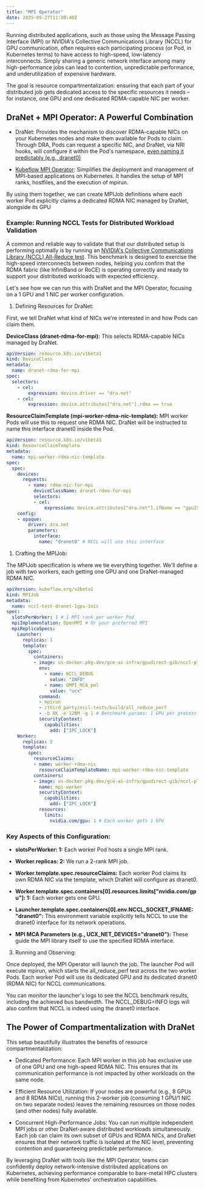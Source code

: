 ```yaml
---
title: "MPI Operator"
date: 2025-05-27T11:30:40Z
---
```


Running distributed applications, such as those using the Message Passing Interface (MPI) or NVIDIA's Collective Communications Library (NCCL) for GPU communication, often requires each participating process (or Pod, in Kubernetes terms) to have access to high-speed, low-latency interconnects. Simply sharing a generic network interface among many high-performance jobs can lead to contention, unpredictable performance, and underutilization of expensive hardware.

The goal is resource compartmentalization: ensuring that each part of your distributed job gets dedicated access to the specific resources it needs – for instance, one GPU and one dedicated RDMA-capable NIC per worker.

## DraNet + MPI Operator: A Powerful Combination

- DraNet: Provides the mechanism to discover RDMA-capable NICs on your Kubernetes nodes and make them available for Pods to claim. Through DRA, Pods can request a specific NIC, and DraNet, via NRI hooks, will configure it within the Pod's namespace, [even naming it predictably (e.g., dranet0)](google/dranet/dranet-dcd98f563b1a24f4800cf3d2d502ec5b2f488ddc/site/content/docs/user/interface-configuration.md)

- [Kubeflow MPI Operator](https://github.com/kubeflow/mpi-operator): Simplifies the deployment and management of MPI-based applications on Kubernetes. It handles the setup of MPI ranks, hostfiles, and the execution of mpirun.

By using them together, we can create MPIJob definitions where each worker Pod explicitly claims a dedicated RDMA NIC managed by DraNet, alongside its GPU

### Example: Running NCCL Tests for Distributed Workload Validation

A common and reliable way to validate that that our distributed setup is performing optimally is by running an [NVIDIA's Collective Communications Library (NCCL) All-Reduce test](https://github.com/NVIDIA/nccl-tests). This benchmark is designed to exercise the high-speed interconnects between nodes, helping you confirm that the RDMA fabric (like InfiniBand or RoCE) is operating correctly and ready to support your distributed workloads with expected efficiency.

Let's see how we can run this with DraNet and the MPI Operator, focusing on a 1 GPU and 1 NIC per worker configuration.

1. Defining Resources for DraNet:

First, we tell DraNet what kind of NICs we're interested in and how Pods can claim them.

**DeviceClass (dranet-rdma-for-mpi):** This selects RDMA-capable NICs managed by DraNet.

```yaml
apiVersion: resource.k8s.io/v1beta1
kind: DeviceClass
metadata:
  name: dranet-rdma-for-mpi
spec:
  selectors:
    - cel:
        expression: device.driver == "dra.net"
    - cel:
        expression: device.attributes["dra.net"].rdma == true
```

**ResourceClaimTemplate (mpi-worker-rdma-nic-template):** MPI worker Pods will use this to request one RDMA NIC. DraNet will be instructed to name this interface dranet0 inside the Pod.

```yaml
apiVersion: resource.k8s.io/v1beta1
kind: ResourceClaimTemplate
metadata:
  name: mpi-worker-rdma-nic-template
spec:
  spec:
    devices:
      requests:
        - name: rdma-nic-for-mpi
          deviceClassName: dranet-rdma-for-mpi
          selectors:
          - cel:
              expression: device.attributes["dra.net"].ifName == "gpu2rdma0"
    config:
    - opaque:
        driver: dra.net
        parameters:
          interface:
            name: "dranet0" # NCCL will use this interface
```

1. Crafting the MPIJob:

The MPIJob specification is where we tie everything together. We'll define a job with two workers, each getting one GPU and one DraNet-managed RDMA NIC.

```yaml
apiVersion: kubeflow.org/v2beta1
kind: MPIJob
metadata:
  name: nccl-test-dranet-1gpu-1nic
spec:
  slotsPerWorker: 1 # 1 MPI rank per worker Pod
  mpiImplementation: OpenMPI # Or your preferred MPI
  mpiReplicaSpecs:
    Launcher:
      replicas: 1
      template:
        spec:
          containers:
          - image: us-docker.pkg.dev/gce-ai-infra/gpudirect-gib/nccl-plugin-gib-diagnostic:v1.0.5
            env:
              - name: NCCL_DEBUG
                value: "INFO"
              - name: OMPI_MCA_pml
                value: "ucx"
            command:
            - mpirun
            - /third_party/nccl-tests/build/all_reduce_perf
            - -b 8K -e 128M -g 1 # Benchmark params: 1 GPU per process
            securityContext:
              capabilities:
                add: ["IPC_LOCK"]
    Worker:
      replicas: 2
      template:
        spec:
          resourceClaims:
          - name: worker-rdma-nic
            resourceClaimTemplateName: mpi-worker-rdma-nic-template
          containers:
          - image: us-docker.pkg.dev/gce-ai-infra/gpudirect-gib/nccl-plugin-gib-diagnostic:v1.0.5
            name: mpi-worker
            securityContext:
              capabilities:
                add: ["IPC_LOCK"]
            resources:
              limits:
                nvidia.com/gpu: 1 # Each worker gets 1 GPU
```

### Key Aspects of this Configuration:

- **slotsPerWorker: 1:** Each worker Pod hosts a single MPI rank.

- **Worker.replicas: 2:** We run a 2-rank MPI job.

- **Worker.template.spec.resourceClaims:** Each worker Pod claims its own RDMA NIC via the template, which DraNet will configure as dranet0.

- **Worker.template.spec.containers[0].resources.limits["nvidia.com/gpu"]: 1:** Each worker gets one GPU.

- **Launcher.template.spec.containers[0].env.NCCL_SOCKET_IFNAME: "dranet0":** This environment variable explicitly tells NCCL to use the dranet0 interface for its network operations.

- **MPI MCA Parameters (e.g., UCX_NET_DEVICES="dranet0"):** These guide the MPI library itself to use the specified RDMA interface.

3. Running and Observing:

Once deployed, the MPI Operator will launch the job. The launcher Pod will execute mpirun, which starts the all_reduce_perf test across the two worker Pods. Each worker Pod will use its dedicated GPU and its dedicated dranet0 (RDMA NIC) for NCCL communications.

You can monitor the launcher's logs to see the NCCL benchmark results, including the achieved bus bandwidth. The NCCL_DEBUG=INFO logs will also confirm that NCCL is indeed using the dranet0 interface.

## The Power of Compartmentalization with DraNet

This setup beautifully illustrates the benefits of resource compartmentalization:

- Dedicated Performance: Each MPI worker in this job has exclusive use of one GPU and one high-speed RDMA NIC. This ensures that its communication performance is not impacted by other workloads on the same node.

- Efficient Resource Utilization: If your nodes are powerful (e.g., 8 GPUs and 8 RDMA NICs), running this 2-worker job (consuming 1 GPU/1 NIC on two separate nodes) leaves the remaining resources on those nodes (and other nodes) fully available.

- Concurrent High-Performance Jobs: You can run multiple independent MPI jobs or other DraNet-aware distributed workloads simultaneously. Each job can claim its own subset of GPUs and RDMA NICs, and DraNet ensures that their network traffic is isolated at the NIC level, preventing contention and guaranteeing predictable performance.

By leveraging DraNet with tools like the MPI Operator, teams can confidently deploy network-intensive distributed applications on Kubernetes, achieving performance comparable to bare-metal HPC clusters while benefiting from Kubernetes' orchestration capabilities.
